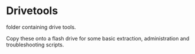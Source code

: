 # Drivetools
folder containing drive tools. 

Copy these onto a flash drive for some basic extraction, administration and troubleshooting scripts.
